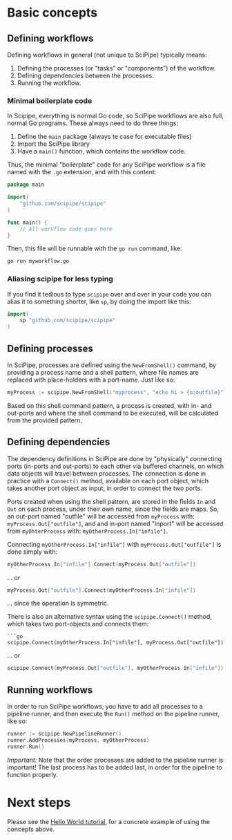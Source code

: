 # Basic concepts

## Defining workflows

Defining workflows in general (not unique to SciPipe) typically means:

1. Defining the processes (or "tasks" or "components") of the workflow.
2. Defining dependencies between the processes.
3. Running the workflow.

### Minimal boilerplate code

In Scipipe, everything is normal Go code, so SciPipe workflows are also
full, normal Go programs. These always need to do three things:

1. Define the `main` package (always te case for executable files)
2. Import the SciPipe library
3. Have a `main()` function, which contains the workflow code.

Thus, the minimal "boilerplate" code for any SciPipe workflow is a file
named with the `.go` extension, and with this content:

```go
package main

import(
    "github.com/scipipe/scipipe"
)

func main() {
    // All workflow code goes here
}
```

Then, this file will be runnable with the `go run` command, like:

```bash
go run myworkflow.go
```

### Aliasing scipipe for less typing

If you find it tedious to type `scipipe` over and over in your code you can alias
it to something shorter, like `sp`, by doing the import like this:

```go
import(
    sp "github.com/scipipe/scipipe"
)
```

## Defining processes

In SciPipe, processes are defined using the `NewFromShell()` command, by
providing a process name and a shell pattern, where file names are replaced
with place-holders with a port-name. Just like so:

```go
myProcess := scipipe.NewFromShell("myprocess", "echo hi > {o:outfile}")
```

Based on this shell command pattern, a process is created, with in- and
out-ports and where the shell command to be executed, will be calculated from
the provided pattern.

## Defining dependencies

The dependency definitions in SciPipe are done by "physically" connecting ports
(in-ports and out-ports) to each other via buffered channels, on which data
objects will travel between processes. The connection is done in practice with
a `Connect()` method, available on each port object, which takes another port
object as input, in order to connect the two ports.

Ports created when using the shell pattern, are stored in the fields `In` and
`Out` on each process, under their own name, since the fields are maps.  So, an
out-port named "outfile" will be accessed from `myProcess` with:
`myProcess.Out["outfile"]`, and and in-port named "inport" will be accessed from
`myOhterProcess` with: `myOtherProcess.In["infile"]`.

Connecting `myOtherProcess.In["infile"]` with `myProcess.Out["outfile"]` is done
simply with:

```go
myOtherProcess.In["infile"].Connect(myProcess.Out["outfile"])
```

... or

```go
myProcess.Out["outfile"].Connect(myOtherProcess.In["infile"])
```

... since the operation is symmetric.

There is also an alternative syntax using the `scipipe.Connect()` method, which
takes two port-objects and connects them:

```
```go
scipipe.Connect(myOtherProcess.In["infile"], myProcess.Out["outfile"])
```

... or

```go
scipipe.Connect(myProcess.Out["outfile"], myOtherProcess.In["infile"])
```

## Running workflows

In order to run SciPipe workflows, you have to add all processes to a pipeline runner,
and then execute the `Run()` method on the pipeline runner, like so:

```go
runner := scipipe.NewPipelineRunner()
runner.AddProcesses(myProcess, myOtherProcess)
runner.Run()
```

*Important:* Note that the order processes are added to the pipeline runner is
important!  The last process has to be added last, in order for the pipeline to
function properly.

# Next steps

Please see the [Hello World tutorial](/tutorials/helloworld/), for a concrete
example of using the concepts above.
